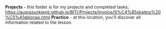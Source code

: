 <b>Projects</b> - this folder is for my projects and completed tasks; <br>
https://ausrazunkiene.github.io/BIT//Projects/Invoice/S%C4%85skaitos%20%C5%A1ablonas.html
<b>Practice</b> - at this location, you'll discover all information related to the lesson.
